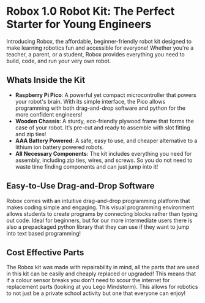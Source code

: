 # Robox 1.0 Robot Kit: The Perfect Starter for Young Engineers  
Introducing Robox, the affordable, beginner-friendly robot kit designed to make learning robotics fun and accessible for everyone! Whether you're a teacher, a parent, or a student, Robox provides everything you need to build, code, and run your very own robot.<br>
## Whats Inside the Kit
- **Raspberry Pi Pico**: A powerful yet compact microcontroller that powers your robot's brain. With its simple interface, the Pico allows programming with both drag-and-drop software and python for the more confident engineers! 
- **Wooden Chassis**: A sturdy, eco-friendly plywood frame that forms the case of your robot. It’s pre-cut and ready to assemble with slot fitting and zip ties!
- **AAA Battery Powered**: A safe, easy to use, and cheaper alternative to a lithium ion battery powered robots.
- **All Necessary Components**: The kit includes everything you need for assembly, including zip ties, wires, and screws. So you do not need to waste time finding components and can just jump into it! 
## Easy-to-Use Drag-and-Drop Software
Robox comes with an intuitive drag-and-drop programming platform that makes coding simple and engaging. This visual programming environment allows students to create programs by connecting blocks rather than typing out code. Ideal for beginners, but for our more intermediate users there is also a prepackaged python library that they can use if they want to jump into text based programming! 
## Cost Effective Parts 
The Robox kit was made with repairability in mind, all the parts that are used in this kit can be easily and cheaply replaced or upgraded! This means that if a colour sensor breaks you don't need to scour the internet for replacement parts (looking at you Lego Mindstorm). This allows for robotics to not just be a private school activity but one that everyone can enjoy! 